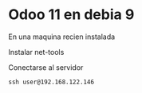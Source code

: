 # Odoo 11 en debia 9

En una maquina recien instalada

Instalar net-tools

Conectarse al servidor 
```
ssh user@192.168.122.146
```

